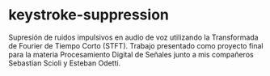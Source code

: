 # keystroke-suppression
Supresión de ruidos impulsivos en audio de voz utilizando la Transformada de Fourier de Tiempo Corto (STFT). 
Trabajo presentado como proyecto final para la materia Procesamiento Digital de Señales junto a mis compañeros Sebastian Scioli y Esteban Odetti.

